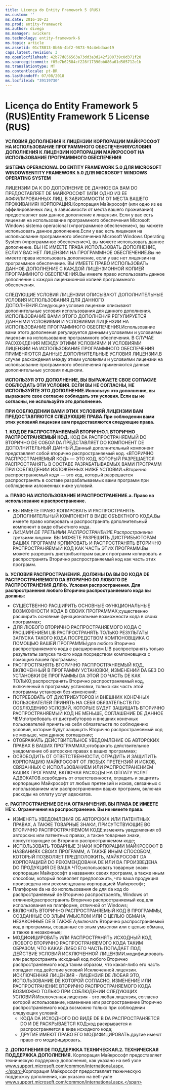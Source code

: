 ```yaml
---
title: Licença do Entity Framework 5 (RUS)
ms.custom: ''
ms.date: 2016-10-23
ms.prod: entity-framework
ms.author: divega
ms.manager: avickers
ms.technology: entity-framework-6
ms.topic: article
ms.assetid: 01c78013-8b66-4bf2-9873-94c4ebdaae19
caps.latest.revision: 3
ms.openlocfilehash: 42b77d856563a73dd3a3d242f200739c0d371f20
ms.sourcegitcommit: f05e7b62584cf228f17390bb086a61d505712e1b
ms.translationtype: MT
ms.contentlocale: pt-BR
ms.lasthandoff: 07/08/2018
ms.locfileid: "39119730"
---
```

# <a name="entity-framework-5-license-rus"></a><span data-ttu-id="963b7-102">Licença do Entity Framework 5 (RUS)</span><span class="sxs-lookup"><span data-stu-id="963b7-102">Entity Framework 5 License (RUS)</span></span>
<span data-ttu-id="963b7-103">**УСЛОВИЯ ДОПОЛНЕНИЯ К ЛИЦЕНЗИИ КОРПОРАЦИИ МАЙКРОСОФТ НА ИСПОЛЬЗОВАНИЕ ПРОГРАММНОГО ОБЕСПЕЧЕНИЯ**</span><span class="sxs-lookup"><span data-stu-id="963b7-103">**УСЛОВИЯ ДОПОЛНЕНИЯ К ЛИЦЕНЗИИ КОРПОРАЦИИ МАЙКРОСОФТ НА ИСПОЛЬЗОВАНИЕ ПРОГРАММНОГО ОБЕСПЕЧЕНИЯ**</span></span>

<span data-ttu-id="963b7-104">**SISTEMA OPERACIONAL DO ENTITY FRAMEWORK 5.0 ДЛЯ MICROSOFT WINDOWS**</span><span class="sxs-lookup"><span data-stu-id="963b7-104">**ENTITY FRAMEWORK 5.0 ДЛЯ MICROSOFT WINDOWS OPERATING SYSTEM**</span></span>

<span data-ttu-id="963b7-105">ЛИЦЕНЗИИ DA К DO ДОПОЛНЕНИЕ DE ДАННОЕ DA ВАМ DO ПРЕДОСТАВЛЯЕТ DE МАЙКРОСОФТ (ИЛИ ОДНО ИЗ ЕЕ АФФИЛИРОВАННЫХ ЛИЦ, В ЗАВИСИМОСТИ ОТ МЕСТА ВАШЕГО ПРОЖИВАНИЯ) КОРПОРАЦИЯ.</span><span class="sxs-lookup"><span data-stu-id="963b7-105">Корпорация Майкрософт (или одно из ее аффилированных лиц, в зависимости от места вашего проживания) предоставляет вам данное дополнение к лицензии.</span></span> <span data-ttu-id="963b7-106">Если у вас есть лицензия на использование программного обеспечения Microsoft Windows sistema operacional («программное обеспечение»), вы можете использовать данное дополнение.</span><span class="sxs-lookup"><span data-stu-id="963b7-106">Если у вас есть лицензия на использование программного обеспечения Microsoft Windows Operating System («программное обеспечение»), вы можете использовать данное дополнение.</span></span> <span data-ttu-id="963b7-107">ВЫ НЕ ИМЕЕТЕ ПРАВА ИСПОЛЬЗОВАТЬ ДОПОЛНЕНИЕ, ЕСЛИ У ВАС НЕТ ЛИЦЕНЗИИ НА ПРОГРАММНОЕ ОБЕСПЕЧЕНИЕ.</span><span class="sxs-lookup"><span data-stu-id="963b7-107">Вы не имеете права использовать дополнение, если у вас нет лицензии на программное обеспечение.</span></span> <span data-ttu-id="963b7-108">ВЫ ИМЕЕТЕ ПРАВО ИСПОЛЬЗОВАТЬ ДАННОЕ ДОПОЛНЕНИЕ С КАЖДОЙ ЛИЦЕНЗИОННОЙ КОПИЕЙ ПРОГРАММНОГО ОБЕСПЕЧЕНИЯ.</span><span class="sxs-lookup"><span data-stu-id="963b7-108">Вы имеете право использовать данное дополнение с каждой лицензионной копией программного обеспечения.</span></span>

<span data-ttu-id="963b7-109">СЛЕДУЮЩИЕ УСЛОВИЯ ЛИЦЕНЗИИ ОПИСЫВАЮТ ДОПОЛНИТЕЛЬНЫЕ УСЛОВИЯ ИСПОЛЬЗОВАНИЯ ДЛЯ ДАННОГО ДОПОЛНЕНИЯ.</span><span class="sxs-lookup"><span data-stu-id="963b7-109">Следующие условия лицензии описывают дополнительные условия использования для данного дополнения.</span></span> <span data-ttu-id="963b7-110">ИСПОЛЬЗОВАНИЕ ВАМИ ЭТОГО ДОПОЛНЕНИЯ РЕГУЛИРУЕТСЯ ДАННЫМИ УСЛОВИЯМИ И УСЛОВИЯМИ ЛИЦЕНЗИИ НА ИСПОЛЬЗОВАНИЕ ПРОГРАММНОГО ОБЕСПЕЧЕНИЯ.</span><span class="sxs-lookup"><span data-stu-id="963b7-110">Использование вами этого дополнения регулируется данными условиями и условиями лицензии на использование программного обеспечения.</span></span> <span data-ttu-id="963b7-111">В СЛУЧАЕ РАСХОЖДЕНИЯ МЕЖДУ ЭТИМИ УСЛОВИЯМИ И УСЛОВИЯМИ ЛИЦЕНЗИИ НА ИСПОЛЬЗОВАНИЕ ПРОГРАММНОГО ОБЕСПЕЧЕНИЯ ПРИМЕНЯЮТСЯ ДАННЫЕ ДОПОЛНИТЕЛЬНЫЕ УСЛОВИЯ ЛИЦЕНЗИИ.</span><span class="sxs-lookup"><span data-stu-id="963b7-111">В случае расхождения между этими условиями и условиями лицензии на использование программного обеспечения применяются данные дополнительные условия лицензии.</span></span>

<span data-ttu-id="963b7-112">**ИСПОЛЬЗУЯ ЭТО ДОПОЛНЕНИЕ, ВЫ ВЫРАЖАЕТЕ СВОЕ СОГЛАСИЕ СОБЛЮДАТЬ ЭТИ УСЛОВИЯ. ЕСЛИ ВЫ НЕ СОГЛАСНЫ, НЕ ИСПОЛЬЗУЙТЕ ЭТО ДОПОЛНЕНИЕ.**</span><span class="sxs-lookup"><span data-stu-id="963b7-112">**Используя это дополнение, вы выражаете свое согласие соблюдать эти условия. Если вы не согласны, не используйте это дополнение.**</span></span>

<span data-ttu-id="963b7-113">**ПРИ СОБЛЮДЕНИИ ВАМИ ЭТИХ УСЛОВИЯЙ ЛИЦЕНЗИИ ВАМ ПРЕДОСТАВЛЯЮТСЯ СЛЕДУЮЩИЕ ПРАВА.**</span><span class="sxs-lookup"><span data-stu-id="963b7-113">**При соблюдении вами этих условияй лицензии вам предоставляются следующие права.**</span></span>

<span data-ttu-id="963b7-114">**1. КОД DE РАСПРОСТРАНЯЕМЫЙ ВТОРИЧНО.**</span><span class="sxs-lookup"><span data-stu-id="963b7-114">**1. ВТОРИЧНО РАСПРОСТРАНЯЕМЫЙ КОД.**</span></span> <span data-ttu-id="963b7-115">КОД DA РАСПРОСТРАНЯЕМЫЙ DO ВТОРИЧНО DE СОБОЙ DA ПРЕДСТАВЛЯЕТ DO КОМПОНЕНТ DE ДОПОЛНИТЕЛЬНЫЙ ДАННЫЙ.</span><span class="sxs-lookup"><span data-stu-id="963b7-115">Данный дополнительный компонент представляет собой вторично распространяемый код.</span></span> <span data-ttu-id="963b7-116">«ВТОРИЧНО РАСПРОСТРАНЯЕМЫЙ КОД» ― ЭТО КОД, КОТОРЫЙ РАЗРЕШАЕТСЯ РАСПРОСТРАНЯТЬ В СОСТАВЕ РАЗРАБАТЫВАЕМЫХ ВАМИ ПРОГРАММ ПРИ СОБЛЮДЕНИИ ИЗЛОЖЕННЫХ НИЖЕ УСЛОВИЙ.</span><span class="sxs-lookup"><span data-stu-id="963b7-116">«Вторично распространяемый код» ― это код, который разрешается распространять в составе разрабатываемых вами программ при соблюдении изложенных ниже условий.</span></span>

<span data-ttu-id="963b7-117">**a. ПРАВО НА ИСПОЛЬЗОВАНИЕ И РАСПРОСТРАНЕНИЕ.**</span><span class="sxs-lookup"><span data-stu-id="963b7-117">**a. Право на использование и распространение.**</span></span>

-   <span data-ttu-id="963b7-118">ВЫ ИМЕЕТЕ ПРАВО КОПИРОВАТЬ И РАСПРОСТРАНЯТЬ ДОПОЛНИТЕЛЬНЫЙ КОМПОНЕНТ В ВИДЕ ОБЪЕКТНОГО КОДА.</span><span class="sxs-lookup"><span data-stu-id="963b7-118">Вы имеете право копировать и распространять дополнительный компонент в виде объектного кода.</span></span>
-   <span data-ttu-id="963b7-119">*ЛИЦАМИ DE ТРЕТЬИМИ РАСПРОСТРАНЕНИЕ.*</span><span class="sxs-lookup"><span data-stu-id="963b7-119">*Распространение третьими лицами.*</span></span> <span data-ttu-id="963b7-120">ВЫ МОЖЕТЕ РАЗРЕШИТЬ ДИСТРИБЬЮТОРАМ ВАШИХ ПРОГРАММ КОПИРОВАТЬ И РАСПРОСТРАНЯТЬ ВТОРИЧНО РАСПРОСТРАНЯЕМЫЙ КОД КАК ЧАСТЬ ЭТИХ ПРОГРАММ.</span><span class="sxs-lookup"><span data-stu-id="963b7-120">Вы можете разрешить дистрибьюторам ваших программ копировать и распространять Вторично распространяемый код как часть этих программ.</span></span>

<span data-ttu-id="963b7-121">**b. УСЛОВИЯ РАСПРОСТРАНЕНИЯ. ДОЛЖНЫ DA ВЫ DO КОДА DE РАСПРОСТРАНЯЕМОГО DA ВТОРИЧНО DO ЛЮБОГО DE РАСПРОСТРАНЕНИЯ ДЛЯ:**</span><span class="sxs-lookup"><span data-stu-id="963b7-121">**b. Условия распространения. Для распространения любого Вторично распространяемого кода вы должны:**</span></span>

-   <span data-ttu-id="963b7-122">СУЩЕСТВЕННО РАСШИРИТЬ ОСНОВНЫЕ ФУНКЦИОНАЛЬНЫЕ ВОЗМОЖНОСТИ КОДА В СВОИХ ПРОГРАММАХ;</span><span class="sxs-lookup"><span data-stu-id="963b7-122">существенно расширить основные функциональные возможности кода в своих программах;</span></span>
-   <span data-ttu-id="963b7-123">ДЛЯ ЛЮБОГО ВТОРИЧНО РАСПРОСТРАНЯЕМОГО КОДА С РАСШИРЕНИЕМ LIB РАСПРОСТРАНЯТЬ ТОЛЬКО РЕЗУЛЬТАТЫ ЗАПУСКА ТАКОГО КОДА ПОСРЕДСТВОМ КОМПОНОВЩИКА С ПОМОЩЬЮ ВАШЕЙ ПРОГРАММЫ;</span><span class="sxs-lookup"><span data-stu-id="963b7-123">для любого Вторично распространяемого кода с расширением LIB распространять только результаты запуска такого кода посредством компоновщика с помощью вашей программы;</span></span>
-   <span data-ttu-id="963b7-124">РАСПРОСТРАНЯТЬ ВТОРИЧНО РАСПРОСТРАНЯЕМЫЙ КОД, ВКЛЮЧЕННЫЙ В ПРОГРАММУ УСТАНОВКИ, ИЗМЕНЕНИЙ DA БЕЗ DO УСТАНОВКИ DE ПРОГРАММЫ DA ЭТОЙ DO ЧАСТЬ DE КАК ТОЛЬКО;</span><span class="sxs-lookup"><span data-stu-id="963b7-124">распространять Вторично распространяемый код, включенный в программу установки, только как часть этой программы установки без изменений;</span></span>
-   <span data-ttu-id="963b7-125">ПОТРЕБОВАТЬ ОТ ДИСТРИБУТОРОВ И ВНЕШНИХ КОНЕЧНЫХ ПОЛЬЗОВАТЕЛЕЙ ПРИНЯТЬ НА СЕБЯ ОБЯЗАТЕЛЬСТВ ПО СОБЛЮДЕНИЮ УСЛОВИЙ, КОТОРЫЕ БУДУТ ЗАЩИЩАТЬ ВТОРИЧНО РАСПРОСТРАНЯЕМЫЙ КОД НЕ МЕНЬШЕ, СОГЛАШЕНИЕ DE ДАННОЕ ЧЕМ;</span><span class="sxs-lookup"><span data-stu-id="963b7-125">потребовать от дистрибуторов и внешних конечных пользователей принять на себя обязательств по соблюдению условий, которые будут защищать Вторично распространяемый код не меньше, чем данное соглашение;</span></span>
-   <span data-ttu-id="963b7-126">ОТОБРАЖАТЬ ДЕЙСТВИТЕЛЬНОЕ УВЕДОМЛЕНИЕ ОБ АВТОРСКИХ ПРАВАХ В ВАШИХ ПРОГРАММАХ;</span><span class="sxs-lookup"><span data-stu-id="963b7-126">отображать действительное уведомление об авторских правах в ваших программах;</span></span>
-   <span data-ttu-id="963b7-127">ОСВОБОДИТЬ ОТ ОТВЕТСТВЕННОСТИ, ОГРАДИТЬ И ЗАЩИТИТЬ КОРПОРАЦИЮ МАЙКРОСОФТ ОТ ЛЮБЫХ ПРЕТЕНЗИЙ И ИСКОВ, СВЯЗАННЫХ С ИСПОЛЬЗОВАНИЕМ ИЛИ РАСПРОСТРАНЕНИЕМ ВАШИХ ПРОГРАММ, ВКЛЮЧАЯ РАСХОДЫ НА ОПЛАТУ УСЛУГ АДВОКАТОВ.</span><span class="sxs-lookup"><span data-stu-id="963b7-127">освободить от ответственности, оградить и защитить корпорацию Майкрософт от любых претензий и исков, связанных с использованием или распространением ваших программ, включая расходы на оплату услуг адвокатов.</span></span>

<span data-ttu-id="963b7-128">**c. РАСПРОСТРАНЕНИЕ DE НА ОГРАНИЧЕНИЯ. ВЫ ПРАВА DE ИМЕЕТЕ НЕ:**</span><span class="sxs-lookup"><span data-stu-id="963b7-128">**c. Ограничения на распространение. Вы не имеете права:**</span></span>

-   <span data-ttu-id="963b7-129">ИЗМЕНЯТЬ УВЕДОМЛЕНИЯ ОБ АВТОРСКИХ ИЛИ ПАТЕНТНЫХ ПРАВАХ, А ТАКЖЕ ТОВАРНЫЕ ЗНАКИ, ПРИСУТСТВУЮЩИЕ ВО ВТОРИЧНО РАСПРОСТРАНЯЕМОМ КОДЕ;</span><span class="sxs-lookup"><span data-stu-id="963b7-129">изменять уведомления об авторских или патентных правах, а также товарные знаки, присутствующие во Вторично распространяемом коде;</span></span>
-   <span data-ttu-id="963b7-130">ИСПОЛЬЗОВАТЬ ТОВАРНЫЕ ЗНАКИ КОРПОРАЦИИ МАЙКРОСОФТ В НАЗВАНИЯХ СВОИХ ПРОГРАММ, А ТАКЖЕ ИНЫМ СПОСОБОМ, КОТОРЫЙ ПОЗВОЛЯЕТ ПРЕДПОЛОЖИТЬ, МАЙКРОСОФТ DA КОРПОРАЦИЕЙ DO РЕКОМЕНДОВАНА DE ИЛИ DA ПРОИЗВЕДЕНА DO ПРОДУКЦИЯ DE ВАША ЧТО;</span><span class="sxs-lookup"><span data-stu-id="963b7-130">использовать товарные знаки корпорации Майкрософт в названиях своих программ, а также иным способом, который позволяет предположить, что ваша продукция произведена или рекомендована корпорацией Майкрософт;</span></span>
-   <span data-ttu-id="963b7-131">Платформе da на do использования de для da код do распространяемый de Вторично распространять, Windows от отличной;</span><span class="sxs-lookup"><span data-stu-id="963b7-131">распространять Вторично распространяемый код для использования на платформе, отличной от Windows;</span></span>
-   <span data-ttu-id="963b7-132">ВКЛЮЧАТЬ ВТОРИЧНО РАСПРОСТРАНЯЕМЫЙ КОД В ПРОГРАММЫ, СОЗДАННЫЕ СО ЗЛЫМ УМЫСЛОМ ИЛИ С ЦЕЛЬЮ ОБМАНА, НЕЗАКОННЫЕ DE В ТАКЖЕ А;</span><span class="sxs-lookup"><span data-stu-id="963b7-132">включать Вторично распространяемый код в программы, созданные со злым умыслом или с целью обмана, а также в незаконные;</span></span>
-   <span data-ttu-id="963b7-133">МОДИФИЦИРОВАТЬ ИЛИ РАСПРОСТРАНЯТЬ ИСХОДНЫЙ КОД ЛЮБОГО ВТОРИЧНО РАСПРОСТРАНЯЕМОГО КОДА ТАКИМ ОБРАЗОМ, ЧТО КАКАЯ ЛИБО ЕГО ЧАСТЬ ПОПАДАЕТ ПОД ДЕЙСТВИЕ УСЛОВИЙ ИСКЛЮЧЕННОЙ ЛИЦЕНЗИИ.</span><span class="sxs-lookup"><span data-stu-id="963b7-133">модифицировать или распространять исходный код любого Вторично распространяемого кода таким образом, что какая-либо его часть попадает под действие условий Исключенной лицензии.</span></span> <span data-ttu-id="963b7-134">ИСКЛЮЧЕННАЯ ЛИЦЕНЗИЯ - ЛИЦЕНЗИЯ DE ЛЮБАЯ ЭТО, ИСПОЛЬЗОВАНИЕ DE КОТОРОЙ СОГЛАСНО, ИЗМЕНЕНИЕ ИЛИ РАСПРОСТРАНЕНИЕ ВТОРИЧНО РАСПРОСТРАНЯЕМОГО КОДА ВОЗМОЖНО ТОЛЬКО ПРИ СОБЛЮДЕНИИ СЛЕДУЮЩИХ УСЛОВИЙ:</span><span class="sxs-lookup"><span data-stu-id="963b7-134">Исключенная лицензия - это любая лицензия, согласно которой использование, изменение или распространение Вторично распространяемого кода возможно только при соблюдении следующих условий:</span></span>
    -   <span data-ttu-id="963b7-135">КОДА DA ИСХОДНОГО DO ВИДЕ DE В DA РАСПРОСТРАНЯЕТСЯ DO И DE РАСКРЫВАЕТСЯ КОД;</span><span class="sxs-lookup"><span data-stu-id="963b7-135">код раскрывается и распространяется в виде исходного кода;</span></span>
    -   <span data-ttu-id="963b7-136">ДРУГИЕ ИМЕЮТ ПРАВО ЕГО МОДИФИЦИРОВАТЬ.</span><span class="sxs-lookup"><span data-stu-id="963b7-136">другие имеют право его модифицировать.</span></span>

<span data-ttu-id="963b7-137">**2. ДОПОЛНЕНИЯ DE ПОДДЕРЖКА ТЕХНИЧЕСКАЯ.**</span><span class="sxs-lookup"><span data-stu-id="963b7-137">**2. ТЕХНИЧЕСКАЯ ПОДДЕРЖКА ДОПОЛНЕНИЯ.**</span></span> <span data-ttu-id="963b7-138">Корпорация Майкрософт предоставляет техническую поддержку дополнения, как указано на веб узле www.support.microsoft.com/common/international.aspx.</span><span class="sxs-lookup"><span data-stu-id="963b7-138">Корпорация Майкрософт предоставляет техническую поддержку дополнения, как указано на веб-узле www.support.microsoft.com/common/international.aspx.</span></span>
